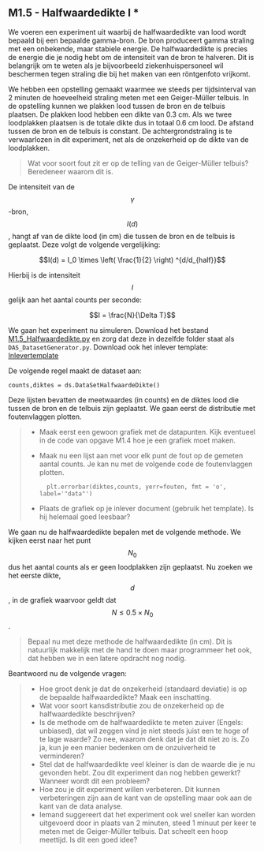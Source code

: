 ## M1.5 - Halfwaardedikte I *


We voeren een experiment uit waarbij de halfwaardedikte van lood wordt bepaald bij een bepaalde gamma-bron. De bron produceert gamma straling met een onbekende, maar stabiele energie. De halfwaardedikte is precies de energie die je nodig hebt om de intensiteit van de bron te halveren. Dit is belangrijk om te weten als je bijvoorbeeld ziekenhuispersoneel wil beschermen tegen straling die bij het maken van een röntgenfoto vrijkomt.


We hebben een opstelling gemaakt waarmee we steeds per tijdsinterval van 2 minuten de hoeveelheid straling meten met een Geiger-Müller telbuis. In de opstelling kunnen we plakken lood tussen de bron en de telbuis plaatsen. De plakken lood hebben een dikte van 0.3 cm. Als we twee loodplakken plaatsen is de totale dikte dus in totaal 0.6 cm lood. De afstand tussen de bron en de telbuis is constant. De achtergrondstraling is te verwaarlozen in dit experiment, net als de onzekerheid op de dikte van de loodplakken. 

<!--XX als het nog lukt een plaatje maken-->

> Wat voor soort fout zit er op de telling van de Geiger-Müller telbuis? Beredeneer waarom dit is.

De intensiteit van de $$\gamma$$-bron, $$I(d)$$, hangt af van de dikte lood (in cm) die tussen de bron en de telbuis is geplaatst. Deze volgt de volgende vergelijking:


$$I(d) = I_0 \times \left( \frac{1}{2} \right) ^{d/d_{half}}$$

Hierbij is de intensiteit $$I$$ gelijk aan het aantal counts per seconde: 

$$I = \frac{N}{\Delta T}$$


We gaan het experiment nu simuleren. Download het bestand [M1.5_Halfwaardedikte.py](M1.5_Halfwaardedikte.py) en zorg dat deze in dezelfde folder staat als `DAS_DatasetGenerator.py`. Download ook het inlever template: [Inlevertemplate](InlevertemplateBlok1b.docx)

De volgende regel maakt de dataset aan: 

	counts,diktes = ds.DataSetHalfwaardeDikte()

Deze lijsten bevatten de meetwaardes (in counts) en de diktes lood die tussen de bron en de telbuis zijn geplaatst. We gaan eerst de distributie met foutenvlaggen plotten. <br>

> * Maak eerst een gewoon grafiek met de datapunten. Kijk eventueel in de code van opgave M1.4 hoe je een grafiek moet maken. <br>
> * Maak nu een lijst aan met voor elk punt de fout op de gemeten aantal counts. Je kan nu met de volgende code de foutenvlaggen plotten.
>
>         plt.errorbar(diktes,counts, yerr=fouten, fmt = 'o', label='"data"')
>
> * Plaats de grafiek op je inlever document (gebruik het template). Is hij helemaal goed leesbaar?

We gaan nu de halfwaardedikte bepalen met de volgende methode. We kijken eerst naar het punt $$N_0$$ dus het aantal counts als er geen loodplakken zijn geplaatst. Nu zoeken we het eerste dikte, $$d$$, in de grafiek waarvoor geldt dat $$N\leq 0.5 \times N_0$$.

>  Bepaal nu met deze methode de halfwaardedikte (in cm). Dit is natuurlijk makkelijk met de hand te doen maar programmeer het ook, dat hebben we in een latere opdracht nog nodig.

Beantwoord nu de volgende vragen:

>  * Hoe groot denk je dat de onzekerheid (standaard deviatie) is op de bepaalde halfwaardedikte? Maak een inschatting. <br>
>  * Wat voor soort kansdistributie zou de onzekerheid op de halfwaardedikte beschrijven? <br>
>  * Is de methode om de halfwaardedikte te meten zuiver (Engels: unbiased), dat wil zeggen vind je niet steeds juist een te hoge of te lage waarde? Zo nee, waarom denk dat je dat dit niet zo is. Zo ja, kun je een manier bedenken om de onzuiverheid te verminderen? <br>
>  * Stel dat de halfwaardedikte veel kleiner is dan de waarde die je nu gevonden hebt. Zou dit experiment dan nog hebben gewerkt? Wanneer wordt dit een probleem? <br>
>  * Hoe zou je dit experiment willen verbeteren. Dit kunnen verbeteringen zijn aan de kant van de opstelling maar ook aan de kant van de data analyse. <br>
>  * Iemand suggereert dat het experiment ook wel sneller kan worden uitgevoerd door in plaats van 2 minuten, steed 1 minuut per keer te meten met de Geiger-Müller telbuis. Dat scheelt een hoop meettijd. Is dit een goed idee? <br>



